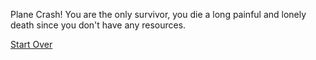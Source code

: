 Plane Crash! You are the only survivor, you die a long painful and lonely death since you don't have any resources.

[Start Over](home.md)